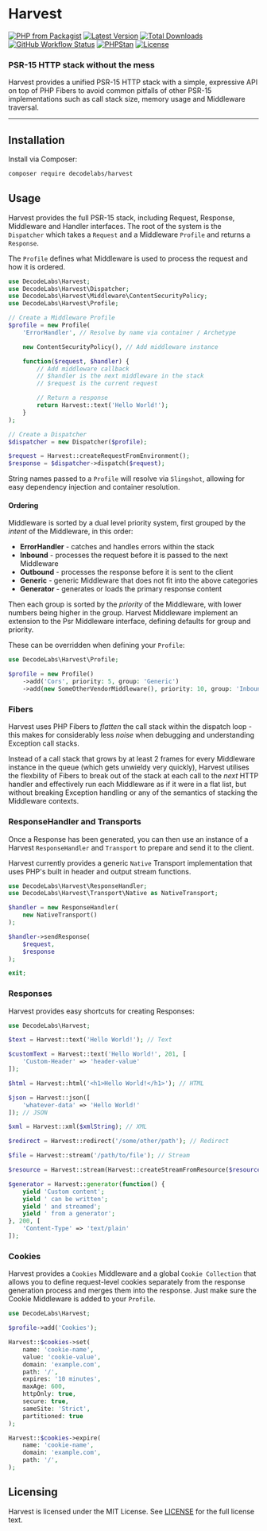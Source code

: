# Harvest

[![PHP from Packagist](https://img.shields.io/packagist/php-v/decodelabs/harvest?style=flat)](https://packagist.org/packages/decodelabs/harvest)
[![Latest Version](https://img.shields.io/packagist/v/decodelabs/harvest.svg?style=flat)](https://packagist.org/packages/decodelabs/harvest)
[![Total Downloads](https://img.shields.io/packagist/dt/decodelabs/harvest.svg?style=flat)](https://packagist.org/packages/decodelabs/harvest)
[![GitHub Workflow Status](https://img.shields.io/github/actions/workflow/status/decodelabs/harvest/integrate.yml?branch=develop)](https://github.com/decodelabs/harvest/actions/workflows/integrate.yml)
[![PHPStan](https://img.shields.io/badge/PHPStan-enabled-44CC11.svg?longCache=true&style=flat)](https://github.com/phpstan/phpstan)
[![License](https://img.shields.io/packagist/l/decodelabs/harvest?style=flat)](https://packagist.org/packages/decodelabs/harvest)

### PSR-15 HTTP stack without the mess

Harvest provides a unified PSR-15 HTTP stack with a simple, expressive API on top of PHP Fibers to avoid common pitfalls of other PSR-15 implementations such as call stack size, memory usage and Middleware traversal.

---

## Installation

Install via Composer:

```bash
composer require decodelabs/harvest
```

## Usage

Harvest provides the full PSR-15 stack, including Request, Response, Middleware and Handler interfaces.
The root of the system is the `Dispatcher` which takes a `Request` and a Middleware `Profile` and returns a `Response`.

The `Profile` defines what Middleware is used to process the request and how it is ordered.

```php
use DecodeLabs\Harvest;
use DecodeLabs\Harvest\Dispatcher;
use DecodeLabs\Harvest\Middleware\ContentSecurityPolicy;
use DecodeLabs\Harvest\Profile;

// Create a Middleware Profile
$profile = new Profile(
    'ErrorHandler', // Resolve by name via container / Archetype

    new ContentSecurityPolicy(), // Add middleware instance

    function($request, $handler) {
        // Add middleware callback
        // $handler is the next middleware in the stack
        // $request is the current request

        // Return a response
        return Harvest::text('Hello World!');
    }
);

// Create a Dispatcher
$dispatcher = new Dispatcher($profile);

$request = Harvest::createRequestFromEnvironment();
$response = $dispatcher->dispatch($request);
```

String names passed to a `Profile` will resolve via `Slingshot`, allowing for easy dependency injection and container resolution.

#### Ordering

Middleware is sorted by a dual level priority system, first grouped by the _intent_ of the Middleware, in this order:

- **ErrorHandler** - catches and handles errors within the stack
- **Inbound** - processes the request before it is passed to the next Middleware
- **Outbound** - processes the response before it is sent to the client
- **Generic** - generic Middleware that does not fit into the above categories
- **Generator** - generates or loads the primary response content

Then each group is sorted by the _priority_ of the Middleware, with lower numbers being higher in the group. Harvest Middleware implement an extension to the Psr Middleware interface, defining defaults for group and priority.

These can be overridden when defining your `Profile`:

```php
use DecodeLabs\Harvest\Profile;

$profile = new Profile()
    ->add('Cors', priority: 5, group: 'Generic')
    ->add(new SomeOtherVendorMiddleware(), priority: 10, group: 'Inbound');
```


### Fibers

Harvest uses PHP Fibers to _flatten_ the call stack within the dispatch loop - this makes for considerably less _noise_ when debugging and understanding Exception call stacks.

Instead of a call stack that grows by at least 2 frames for every Middleware instance in the queue (which gets unwieldy very quickly), Harvest utilises the flexbility of Fibers to break out of the stack at each call to the _next_ HTTP handler and effectively run each Middleware as if it were in a flat list, but without breaking Exception handling or any of the semantics of stacking the Middleware contexts.


### ResponseHandler and Transports

Once a Response has been generated, you can then use an instance of a Harvest `ResponseHandler` and `Transport` to prepare and send it to the client.

Harvest currently provides a generic `Native` Transport implementation that uses PHP's built in header and output stream functions.

```php
use DecodeLabs\Harvest\ResponseHandler;
use DecodeLabs\Harvest\Transport\Native as NativeTransport;

$handler = new ResponseHandler(
    new NativeTransport()
);

$handler->sendResponse(
    $request,
    $response
);

exit;
```

### Responses

Harvest provides easy shortcuts for creating Responses:

```php
use DecodeLabs\Harvest;

$text = Harvest::text('Hello World!'); // Text

$customText = Harvest::text('Hello World!', 201, [
    'Custom-Header' => 'header-value'
]);

$html = Harvest::html('<h1>Hello World!</h1>'); // HTML

$json = Harvest::json([
    'whatever-data' => 'Hello World!'
]); // JSON

$xml = Harvest::xml($xmlString); // XML

$redirect = Harvest::redirect('/some/other/path'); // Redirect

$file = Harvest::stream('/path/to/file'); // Stream

$resource = Harvest::stream(Harvest::createStreamFromResource($resource)); // Stream

$generator = Harvest::generator(function() {
    yield 'Custom content';
    yield ' can be written';
    yield ' and streamed';
    yield ' from a generator';
}, 200, [
    'Content-Type' => 'text/plain'
]);
```


### Cookies

Harvest provides a `Cookies` Middleware and a global `Cookie Collection` that allows you to define request-level cookies separately from the response generation process and merges them into the response. Just make sure the Cookie Middleware is added to your `Profile`.


```php
use DecodeLabs\Harvest;

$profile->add('Cookies');

Harvest::$cookies->set(
    name: 'cookie-name',
    value: 'cookie-value',
    domain: 'example.com',
    path: '/',
    expires: '10 minutes',
    maxAge: 600,
    httpOnly: true,
    secure: true,
    sameSite: 'Strict',
    partitioned: true
);

Harvest::$cookies->expire(
    name: 'cookie-name',
    domain: 'example.com',
    path: '/',
);
```


## Licensing

Harvest is licensed under the MIT License. See [LICENSE](./LICENSE) for the full license text.
